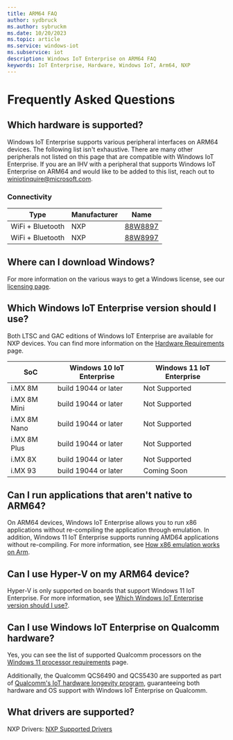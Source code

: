 ```yaml
---
title: ARM64 FAQ
author: sydbruck
ms.author: sybruckm
ms.date: 10/20/2023
ms.topic: article
ms.service: windows-iot
ms.subservice: iot
description: Windows IoT Enterprise on ARM64 FAQ
keywords: IoT Enterprise, Hardware, Windows IoT, Arm64, NXP
---
```


# Frequently Asked Questions

## Which hardware is supported?

Windows IoT Enterprise supports various peripheral interfaces on ARM64 devices. The following list isn't exhaustive. There are many other peripherals not listed on this page that are compatible with Windows IoT Enterprise. If you are an IHV with a peripheral that supports Windows IoT Enterprise on ARM64 and would like to be added to this list, reach out to winiotinquire@microsoft.com.

### Connectivity

|Type|Manufacturer  |Name|
|-|-|--------|
|WiFi + Bluetooth|NXP |[88W8897](https://www.nxp.com/products/wireless-connectivity/wi-fi-plus-bluetooth-plus-802-15-4/2-4-5-ghz-dual-band-2x2-wi-fi-5-802-11ac-plus-bluetooth-5-0-solution:88W8897)|
|WiFi + Bluetooth|NXP |[88W8997](https://www.nxp.com/products/wireless-connectivity/wi-fi-plus-bluetooth-plus-802-15-4/2-4-5-ghz-dual-band-2x2-wi-fi-5-802-11ac-plus-bluetooth-5-3-solution:88W8997)|


## Where can I download Windows?

For more information on the various ways to get a Windows license, see our [licensing page](../Commercialization/Licensing.md).

## Which Windows IoT Enterprise version should I use?

Both LTSC and GAC editions of Windows IoT Enterprise are available for NXP devices. You can find more information on the [Hardware Requirements](../Hardware/Hardware_Requirements.md) page.

|SoC  |Windows 10 IoT Enterprise  |Windows 11 IoT Enterprise  |
|---------|---------|---------|
|i.MX 8M      |    build 19044 or later     |    Not Supported    |
|i.MX 8M Mini |    build 19044 or later     |    Not Supported    |
|i.MX 8M Nano |    build 19044 or later     |    Not Supported    |
|i.MX 8M Plus |    build 19044 or later     |    Not Supported    |
|i.MX 8X      |    build 19044 or later     |    Not Supported    |
|i.MX 93      |    build 19044 or later     |    Coming Soon      |

## Can I run applications that aren't native to ARM64?

On ARM64 devices, Windows IoT Enterprise allows you to run x86 applications without re-compiling the application through emulation. In addition, Windows 11 IoT Enterprise supports running AMD64 applications without re-compiling. For more information, see [How x86 emulation works on Arm](/windows/arm/apps-on-arm-x86-emulation).

## Can I use Hyper-V on my ARM64 device?

Hyper-V is only supported on boards that support Windows 11 IoT Enterprise. For more information, see [Which Windows IoT Enterprise version should I use?](#which-windows-iot-enterprise-version-should-i-use).

## Can I use Windows IoT Enterprise on Qualcomm hardware?

Yes, you can see the list of supported Qualcomm processors on the [Windows 11 processor requirements](/windows-hardware/design/minimum/supported/windows-11-22h2-supported-qualcomm-processors) page.

Additionally, the Qualcomm QCS6490 and QCS5430 are supported as part of [Qualcomm's IoT hardware longevity program](https://www.qualcomm.com/products/product-longevity-program), guaranteeing both hardware and OS support with Windows IoT Enterprise on Qualcomm.

## What drivers are supported?

NXP Drivers: [NXP Supported Drivers](../Hardware/supported/NXP_drivers.md)
